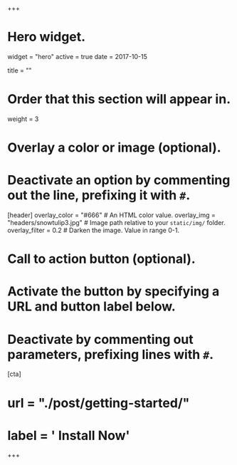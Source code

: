 +++
# Hero widget.
widget = "hero"
active = true
date = 2017-10-15

title = ""

# Order that this section will appear in.
weight = 3

# Overlay a color or image (optional).
#   Deactivate an option by commenting out the line, prefixing it with `#`.
[header]
  overlay_color = "#666"  # An HTML color value.
  overlay_img = "headers/snowtulip3.jpg"  # Image path relative to your `static/img/` folder.
  overlay_filter = 0.2  # Darken the image. Value in range 0-1.

# Call to action button (optional).
#   Activate the button by specifying a URL and button label below.
#   Deactivate by commenting out parameters, prefixing lines with `#`.
[cta]
#  url = "./post/getting-started/"
#  label = '<i class="fa fa-download"></i> Install Now'
+++
